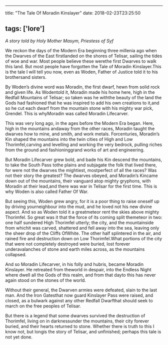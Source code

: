 
---
title: "The Tale Of Moradin Kinslayer"
date: 2018-02-23T23:25:50

tags: ['lore']
---
<em>A story told by Holy Mother Masym, Priestess of Syf</em>

We reckon the days of the Modern Era beginning three millenia ago when the Dwarves of the East firstlanded on the shores of Telisar, sailing the tides of woe and war. Most people believe these werethe first Dwarves to walk this land. But most people have forgotten the Tale of Moradin Kinslayer.This is the tale I will tell you now, even as Woden, Father of Justice told it to his brothersand sisters.

By Woden’s divine word was Moradin, the first dwarf, hewn from solid rock and given life.  As Wodentold it, Moradin made his home here, high in the Redfall Mountains of Telisar; so taken was he withthe beauty of the land the Gods had fashioned that he was inspired to add his own creations to it,and so he cut each dwarf from the mountain stone with his mighty war pick, Grendel.  This is whyMoradin was called Moradin Lifecarver.

This was very long ago, in the ages before the Modern Era began. Here, high in the mountains andaway from the other races, Moradin taught the dwarves how to mine, and smith, and work metals. Forcenturies, Moradin’s Kin shaped the mountains into the twin cities of High and Low Thorimfel,carving and levelling and working the very bedrock, pulling riches from the ground and fashioninggrand works of art and engineering.

But Moradin Lifecarver grew bold, and bade his Kin descend the mountains, to take the South Pass tothe plains and subjagate the folk that lived there, for were not the dwarves the mightiest, mostperfect of all the races? Was not their story the greatest? The dwarves obeyed, and Moradin’s Kincame down out of the mountains, their vanguard atop mighty gryphons, with Moradin at their lead,and there was war in Telisar for the first time. This is why Woden is also called Father Of War.

But seeing this, Woden grew angry, for it is a poor thing to raise oneself up by driving yourneighbour into the mud, and he loved not his new divine aspect. And so as Woden told it a greatmeteor rent the skies above mighty Thorimfel. So great was it that the force of its coming split themeteor in two: one half sundered High Thorimfel utterly; the city, and the mountainside from whichit was carved, shattered and fell away into the sea, leaving only the sheer drop of the Cliffs OfWhite. The other half splintered in the air, and rained fire and destruction down on Low Thorimfel.What portions of the city that were not completely destroyed were buried, lost forever underavalanches of stone and earth miles across, as the mountains collapsed.

And so Moradin Lifecarver, in his folly and hubris, became Moradin Kinslayer. He retreated from theworld in despair, into the Endless Night where dwell all the Gods of this realm, and from that dayto this has never again stood on the stones of the world.

Without their general, the Dwarven armies were defeated, slain to the last man. And the Iron Gatesthat now guard Kinslayer Pass were raised, and closed, as a bulwark against any other Redfall Dwarfthat should seek to march on the free peoples of Telisar.

But there is a legend that some dwarves survived the destruction of Thorimfel, living on in darknessunder the mountains, their city forever buried, and their hearts returned to stone. Whether there is truth to this I know not, but longis the story of Telisar, and unfinished; perhaps this tale is not yet done.


